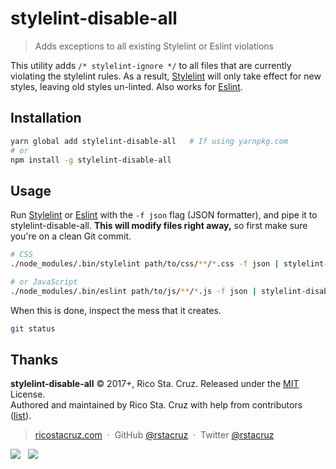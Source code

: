 # stylelint-disable-all

> Adds exceptions to all existing Stylelint or Eslint violations

This utility adds `/* stylelint-ignore */` to all files that are currently violating the stylelint rules. As a result, [Stylelint] will only take effect for new styles, leaving old styles un-linted. Also works for [Eslint].

## Installation

```sh
yarn global add stylelint-disable-all   # If using yarnpkg.com
# or
npm install -g stylelint-disable-all
```

## Usage

Run [Stylelint] or [Eslint] with the `-f json` flag (JSON formatter), and pipe it to stylelint-disable-all. **This will modify files right away,** so first make sure you're on a clean Git commit.

```sh
# CSS
./node_modules/.bin/stylelint path/to/css/**/*.css -f json | stylelint-disable-all

# or JavaScript
./node_modules/.bin/eslint path/to/js/**/*.js -f json | stylelint-disable-all
```

When this is done, inspect the mess that it creates.

```sh
git status
```

[Stylelint]: http://stylelint.io/
[Eslint]: http://eslint.org/

## Thanks

**stylelint-disable-all** © 2017+, Rico Sta. Cruz. Released under the [MIT] License.<br>
Authored and maintained by Rico Sta. Cruz with help from contributors ([list][contributors]).

> [ricostacruz.com](http://ricostacruz.com) &nbsp;&middot;&nbsp;
> GitHub [@rstacruz](https://github.com/rstacruz) &nbsp;&middot;&nbsp;
> Twitter [@rstacruz](https://twitter.com/rstacruz)

[![](https://img.shields.io/github/followers/rstacruz.svg?style=social&label=@rstacruz)](https://github.com/rstacruz) &nbsp;
[![](https://img.shields.io/twitter/follow/rstacruz.svg?style=social&label=@rstacruz)](https://twitter.com/rstacruz)

[MIT]: http://mit-license.org/
[contributors]: http://github.com/rstacruz/stylelint-disable-all/contributors
